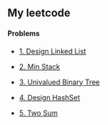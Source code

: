 
## My leetcode

#### Problems

- [1. Design Linked List]()

- [2. Min Stack](https://github.com/bluejade2040/learning-note/blob/master/leetcode/155%23_Min%20Stack_06170217.py)

- [3. Univalued Binary Tree]()

- [4. Design HashSet](https://github.com/bluejade2040/learning-note/blob/master/leetcode/705%23_Design%20HashSet_06170217.py)

- [5. Two Sum](https://github.com/bluejade2040/learning-note/blob/master/leetcode/1%23_Two%20Sum_06170217.py)
